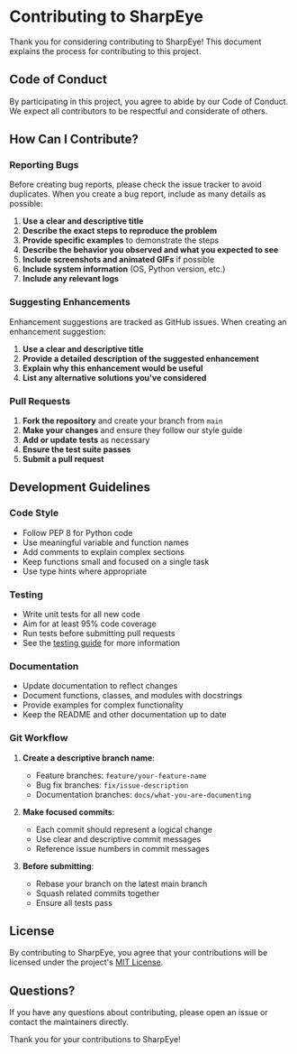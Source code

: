 # Contributing to SharpEye

Thank you for considering contributing to SharpEye! This document explains the process for contributing to this project.

## Code of Conduct

By participating in this project, you agree to abide by our Code of Conduct. We expect all contributors to be respectful and considerate of others.

## How Can I Contribute?

### Reporting Bugs

Before creating bug reports, please check the issue tracker to avoid duplicates. When you create a bug report, include as many details as possible:

1. **Use a clear and descriptive title**
2. **Describe the exact steps to reproduce the problem**
3. **Provide specific examples** to demonstrate the steps
4. **Describe the behavior you observed and what you expected to see**
5. **Include screenshots and animated GIFs** if possible
6. **Include system information** (OS, Python version, etc.)
7. **Include any relevant logs**

### Suggesting Enhancements

Enhancement suggestions are tracked as GitHub issues. When creating an enhancement suggestion:

1. **Use a clear and descriptive title**
2. **Provide a detailed description of the suggested enhancement**
3. **Explain why this enhancement would be useful**
4. **List any alternative solutions you've considered**

### Pull Requests

1. **Fork the repository** and create your branch from `main`
2. **Make your changes** and ensure they follow our style guide
3. **Add or update tests** as necessary
4. **Ensure the test suite passes**
5. **Submit a pull request**

## Development Guidelines

### Code Style

- Follow PEP 8 for Python code
- Use meaningful variable and function names
- Add comments to explain complex sections
- Keep functions small and focused on a single task
- Use type hints where appropriate

### Testing

- Write unit tests for all new code
- Aim for at least 95% code coverage
- Run tests before submitting pull requests
- See the [testing guide](docs/testing.md) for more information

### Documentation

- Update documentation to reflect changes
- Document functions, classes, and modules with docstrings
- Provide examples for complex functionality
- Keep the README and other documentation up to date

### Git Workflow

1. **Create a descriptive branch name**:
   - Feature branches: `feature/your-feature-name`
   - Bug fix branches: `fix/issue-description`
   - Documentation branches: `docs/what-you-are-documenting`

2. **Make focused commits**:
   - Each commit should represent a logical change
   - Use clear and descriptive commit messages
   - Reference issue numbers in commit messages

3. **Before submitting**:
   - Rebase your branch on the latest main branch
   - Squash related commits together
   - Ensure all tests pass

## License

By contributing to SharpEye, you agree that your contributions will be licensed under the project's [MIT License](LICENSE).

## Questions?

If you have any questions about contributing, please open an issue or contact the maintainers directly.

Thank you for your contributions to SharpEye!